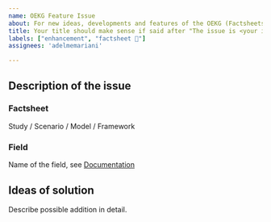 ```yaml
---
name: OEKG Feature Issue
about: For new ideas, developments and features of the OEKG (Factsheets)
title: Your title should make sense if said after "The issue is <your issue title>"
labels: ["enhancement", "factsheet 📃"]
assignees: 'adelmemariani'

---
```


## Description of the issue

### Factsheet
Study / Scenario / Model / Framework

### Field
Name of the field, see [Documentation](https://github.com/OpenEnergyPlatform/oekg/blob/production/docs/index.md)

## Ideas of solution
Describe possible addition in detail.
